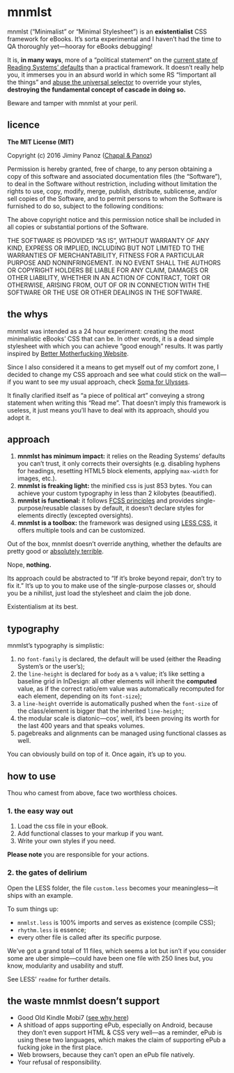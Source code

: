 # mnmlst

mnmlst (“Minimalist” or “Minimal Stylesheet”) is an **existentialist** CSS framework for eBooks. It’s sorta experimental and I haven’t had the time to QA thoroughly yet—hooray for eBooks debugging!

It is, **in many ways**, more of a “political statement” on the [current state of Reading Systems’ defaults](https://github.com/FriendsOfEpub/WillThatBeOverriden) than a practical framework. It doesn’t really help you, it immerses you in an absurd world in which some RS “!important all the things” and [abuse the universal selector](https://github.com/FriendsOfEpub/WillThatBeOverriden/blob/master/ReadingSystems/OverDrive/Book.css) to override your styles, **destroying the fundamental concept of cascade in doing so.**

Beware and tamper with mnmlst at your peril.

## licence 

**The MIT License (MIT)**

Copyright (c) 2016 Jiminy Panoz ([Chapal & Panoz](http://www.chapalpanoz.com))

Permission is hereby granted, free of charge, to any person obtaining a copy of this software and associated documentation files (the “Software”), to deal in the Software without restriction, including without limitation the rights to use, copy, modify, merge, publish, distribute, sublicense, and/or sell copies of the Software, and to permit persons to whom the Software is furnished to do so, subject to the following conditions:

The above copyright notice and this permission notice shall be included in all copies or substantial portions of the Software.

THE SOFTWARE IS PROVIDED “AS IS”, WITHOUT WARRANTY OF ANY KIND, EXPRESS OR IMPLIED, INCLUDING BUT NOT LIMITED TO THE WARRANTIES OF MERCHANTABILITY, FITNESS FOR A PARTICULAR PURPOSE AND NONINFRINGEMENT. IN NO EVENT SHALL THE AUTHORS OR COPYRIGHT HOLDERS BE LIABLE FOR ANY CLAIM, DAMAGES OR OTHER LIABILITY, WHETHER IN AN ACTION OF CONTRACT, TORT OR OTHERWISE, ARISING FROM, OUT OF OR IN CONNECTION WITH THE SOFTWARE OR THE USE OR OTHER DEALINGS IN THE SOFTWARE.

## the whys

mnmlst was intended as a 24 hour experiment: creating the most minimalistic eBooks’ CSS that can be. In other words, it is a dead simple stylesheet with which you can achieve “good enough” results. It was partly inspired by [Better Motherfucking Website](http://bettermotherfuckingwebsite.com).

Since I also considered it a means to get myself out of my comfort zone, I decided to change my CSS approach and see what could stick on the wall—if you want to see my usual approach, check [Soma for Ulysses](https://github.com/JayPanoz/Soma).

It finally clarified itself as “a piece of political art” conveying a strong statement when writing this “Read me”. That doesn’t imply this framework is useless, it just means you’ll have to deal with its approach, should you adopt it. 

## approach

1. **mnmlst has minimum impact:** it relies on the Reading Systems’ defaults you can’t trust, it only corrects their oversights (e.g. disabling hyphens for headings, resetting HTML5 block elements, applying `max-width` for images, etc.). 
2. **mnmlst is freaking light:** the minified css is just 853 bytes. You can achieve your custom typography in less than 2 kilobytes (beautified).
3. **mnmlst is functional:** it follows [FCSS principles](https://blog.colepeters.com/building-and-shipping-functional-css/) and provides single-purpose/reusable classes by default, it doesn’t declare styles for elements directly (excepted oversights).
4. **mnmlst is a toolbox:** the framework was designed using [LESS CSS](http://lesscss.org), it offers multiple tools and can be customized.

Out of the box, mnmlst doesn’t override anything, whether the defaults are pretty good or [absolutely terrible](https://github.com/FriendsOfEpub/WillThatBeOverriden/blob/master/ReadingSystems/Kindle/mobi7/mobi7.css).

Nope, **nothing.** 

Its approach could be abstracted to “If it’s broke beyond repair, don’t try to fix it.” It’s up to you to make use of the single-purpose classes or, should you be a nihilist, just load the stylesheet and claim the job done.

Existentialism at its best.

## typography

mnmlst’s typography is simplistic:

1. no `font-family` is declared, the default will be used (either the Reading System’s or the user’s);
2. the `line-height` is declared for `body` as a `%` value; it’s like setting a baseline grid in InDesign: all other elements will inherit the **computed** value, as if the correct ratio/em value was automatically recomputed for each element, depending on its `font-size`);
3. a `line-height` override is automatically pushed when the `font-size` of the class/element is bigger that the inherited `line-height`;
4. the modular scale is diatonic—cos’, well, it’s been proving its worth for the last 400 years and that speaks volumes.
5. pagebreaks and alignments can be managed using functional classes as well.

You can obviously build on top of it. Once again, it’s up to you.

## how to use

Thou who camest from above, face two worthless choices.

### 1. the easy way out

1. Load the css file in your eBook.
2. Add functional classes to your markup if you want. 
3. Write your own styles if you need.

**Please note** you are responsible for your actions.

### 2. the gates of delirium

Open the LESS folder, the file `custom.less` becomes your meaningless—it ships with an example.

To sum things up: 

- `mnmlst.less` is 100% imports and serves as existence (compile CSS);
- `rhythm.less` is essence;
- every other file is called after its specific purpose.

We’ve got a grand total of 11 files, which seems a lot but isn’t if you consider some are uber simple—could have been one file with 250 lines but, you know, modularity and usability and stuff. 

See LESS’ `readme` for further details.

## the waste mnmlst doesn’t support

- Good Old Kindle Mobi7 ([see why here](https://github.com/FriendsOfEpub/WillThatBeOverriden/blob/master/ReadingSystems/Kindle/mobi7/mobi7.css))
- A shitload of apps supporting ePub, especially on Android, because they don’t even support HTML & CSS very well—as a reminder, ePub is using these two languages, which makes the claim of supporting ePub a fucking joke in the first place.
- Web browsers, because they can’t open an ePub file natively.
- Your refusal of responsibility. 
